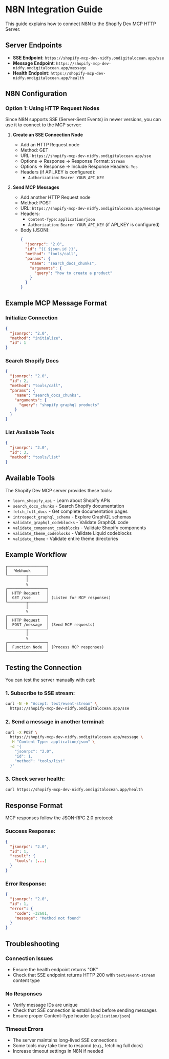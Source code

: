 # N8N Integration Guide

This guide explains how to connect N8N to the Shopify Dev MCP HTTP Server.

## Server Endpoints

- **SSE Endpoint**: `https://shopify-mcp-dev-nidfy.ondigitalocean.app/sse`
- **Message Endpoint**: `https://shopify-mcp-dev-nidfy.ondigitalocean.app/message`
- **Health Endpoint**: `https://shopify-mcp-dev-nidfy.ondigitalocean.app/health`

## N8N Configuration

### Option 1: Using HTTP Request Nodes

Since N8N supports SSE (Server-Sent Events) in newer versions, you can use it to connect to the MCP server:

1. **Create an SSE Connection Node**
   - Add an HTTP Request node
   - Method: GET
   - URL: `https://shopify-mcp-dev-nidfy.ondigitalocean.app/sse`
   - Options → Response → Response Format: `Stream`
   - Options → Response → Include Response Headers: `Yes`
   - Headers (if API_KEY is configured):
     - `Authorization`: `Bearer YOUR_API_KEY`

2. **Send MCP Messages**
   - Add another HTTP Request node
   - Method: POST
   - URL: `https://shopify-mcp-dev-nidfy.ondigitalocean.app/message`
   - Headers:
     - `Content-Type`: `application/json`
     - `Authorization`: `Bearer YOUR_API_KEY` (if API_KEY is configured)
   - Body (JSON):
     ```json
     {
       "jsonrpc": "2.0",
       "id": "{{ $json.id }}",
       "method": "tools/call",
       "params": {
         "name": "search_docs_chunks",
         "arguments": {
           "query": "how to create a product"
         }
       }
     }
     ```

## Example MCP Message Format

### Initialize Connection
```json
{
  "jsonrpc": "2.0",
  "method": "initialize",
  "id": 1
}
```

### Search Shopify Docs
```json
{
  "jsonrpc": "2.0",
  "id": 2,
  "method": "tools/call",
  "params": {
    "name": "search_docs_chunks",
    "arguments": {
      "query": "shopify graphql products"
    }
  }
}
```

### List Available Tools
```json
{
  "jsonrpc": "2.0",
  "id": 3,
  "method": "tools/list"
}
```

## Available Tools

The Shopify Dev MCP server provides these tools:

- `learn_shopify_api` - Learn about Shopify APIs
- `search_docs_chunks` - Search Shopify documentation
- `fetch_full_docs` - Get complete documentation pages
- `introspect_graphql_schema` - Explore GraphQL schemas
- `validate_graphql_codeblocks` - Validate GraphQL code
- `validate_component_codeblocks` - Validate Shopify components
- `validate_theme_codeblocks` - Validate Liquid codeblocks
- `validate_theme` - Validate entire theme directories

## Example Workflow

```
┌─────────────────┐
│   Webhook       │
└────────┬────────┘
         │
         v
┌─────────────────┐
│  HTTP Request   │
│  GET /sse       │ (Listen for MCP responses)
└────────┬────────┘
         │
         v
┌─────────────────┐
│  HTTP Request   │
│  POST /message  │ (Send MCP requests)
└────────┬────────┘
         │
         v
┌─────────────────┐
│  Function Node  │ (Process MCP responses)
└─────────────────┘
```

## Testing the Connection

You can test the server manually with curl:

### 1. Subscribe to SSE stream:
```bash
curl -N -H "Accept: text/event-stream" \
  https://shopify-mcp-dev-nidfy.ondigitalocean.app/sse
```

### 2. Send a message in another terminal:
```bash
curl -X POST \
  https://shopify-mcp-dev-nidfy.ondigitalocean.app/message \
  -H "Content-Type: application/json" \
  -d '{
    "jsonrpc": "2.0",
    "id": 1,
    "method": "tools/list"
  }'
```

### 3. Check server health:
```bash
curl https://shopify-mcp-dev-nidfy.ondigitalocean.app/health
```

## Response Format

MCP responses follow the JSON-RPC 2.0 protocol:

### Success Response:
```json
{
  "jsonrpc": "2.0",
  "id": 1,
  "result": {
    "tools": [...]
  }
}
```

### Error Response:
```json
{
  "jsonrpc": "2.0",
  "id": 1,
  "error": {
    "code": -32601,
    "message": "Method not found"
  }
}
```

## Troubleshooting

### Connection Issues
- Ensure the health endpoint returns "OK"
- Check that SSE endpoint returns HTTP 200 with `text/event-stream` content type

### No Responses
- Verify message IDs are unique
- Check that SSE connection is established before sending messages
- Ensure proper Content-Type header (`application/json`)

### Timeout Errors
- The server maintains long-lived SSE connections
- Some tools may take time to respond (e.g., fetching full docs)
- Increase timeout settings in N8N if needed
